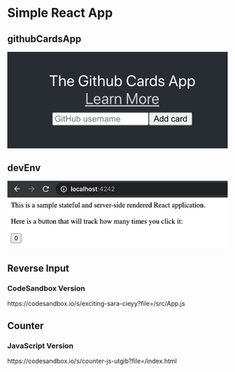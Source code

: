 # Simple React App

## githubCardsApp
![alt text](https://github.com/Yue-design/githubCardsApp/blob/master/output/1.png)

## devEnv
![alt text](https://github.com/Yue-design/githubCardsApp/blob/master/output/2.png)

## Reverse Input
### CodeSandbox Version
<p>https://codesandbox.io/s/exciting-sara-cieyy?file=/src/App.js</p>

## Counter
### JavaScript Version
<p>https://codesandbox.io/s/counter-js-utgib?file=/index.html</p>
